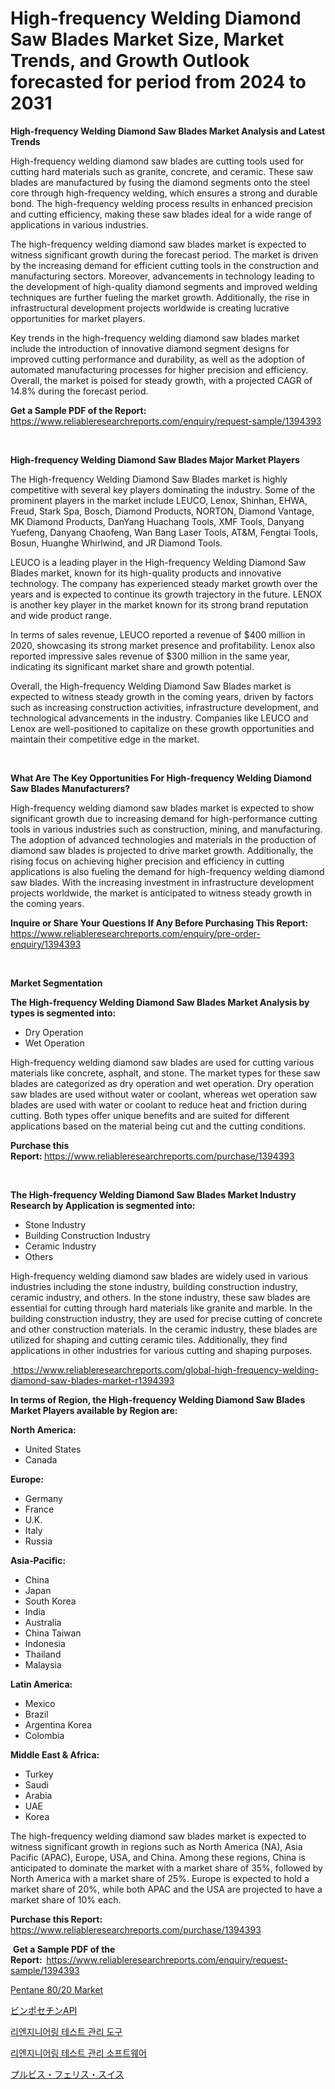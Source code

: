 <p><h1>High-frequency Welding Diamond Saw Blades Market Size, Market Trends, and Growth Outlook forecasted for period from 2024 to 2031</h1></p><p><strong>High-frequency Welding Diamond Saw Blades Market Analysis and Latest Trends</strong></p>
<p><p>High-frequency welding diamond saw blades are cutting tools used for cutting hard materials such as granite, concrete, and ceramic. These saw blades are manufactured by fusing the diamond segments onto the steel core through high-frequency welding, which ensures a strong and durable bond. The high-frequency welding process results in enhanced precision and cutting efficiency, making these saw blades ideal for a wide range of applications in various industries.</p><p>The high-frequency welding diamond saw blades market is expected to witness significant growth during the forecast period. The market is driven by the increasing demand for efficient cutting tools in the construction and manufacturing sectors. Moreover, advancements in technology leading to the development of high-quality diamond segments and improved welding techniques are further fueling the market growth. Additionally, the rise in infrastructural development projects worldwide is creating lucrative opportunities for market players.</p><p>Key trends in the high-frequency welding diamond saw blades market include the introduction of innovative diamond segment designs for improved cutting performance and durability, as well as the adoption of automated manufacturing processes for higher precision and efficiency. Overall, the market is poised for steady growth, with a projected CAGR of 14.8% during the forecast period.</p></p>
<p><strong>Get a Sample PDF of the Report:&nbsp;</strong> <a href="https://www.reliableresearchreports.com/enquiry/request-sample/1394393">https://www.reliableresearchreports.com/enquiry/request-sample/1394393</a></p>
<p>&nbsp;</p>
<p><strong>High-frequency Welding Diamond Saw Blades Major Market Players</strong></p>
<p><p>The High-frequency Welding Diamond Saw Blades market is highly competitive with several key players dominating the industry. Some of the prominent players in the market include LEUCO, Lenox, Shinhan, EHWA, Freud, Stark Spa, Bosch, Diamond Products, NORTON, Diamond Vantage, MK Diamond Products, DanYang Huachang Tools, XMF Tools, Danyang Yuefeng, Danyang Chaofeng, Wan Bang Laser Tools, AT&M, Fengtai Tools, Bosun, Huanghe Whirlwind, and JR Diamond Tools.</p><p>LEUCO is a leading player in the High-frequency Welding Diamond Saw Blades market, known for its high-quality products and innovative technology. The company has experienced steady market growth over the years and is expected to continue its growth trajectory in the future. LENOX is another key player in the market known for its strong brand reputation and wide product range.</p><p>In terms of sales revenue, LEUCO reported a revenue of $400 million in 2020, showcasing its strong market presence and profitability. Lenox also reported impressive sales revenue of $300 million in the same year, indicating its significant market share and growth potential.</p><p>Overall, the High-frequency Welding Diamond Saw Blades market is expected to witness steady growth in the coming years, driven by factors such as increasing construction activities, infrastructure development, and technological advancements in the industry. Companies like LEUCO and Lenox are well-positioned to capitalize on these growth opportunities and maintain their competitive edge in the market.</p></p>
<p>&nbsp;</p>
<p><strong>What Are The Key Opportunities For High-frequency Welding Diamond Saw Blades Manufacturers?</strong></p>
<p><p>High-frequency welding diamond saw blades market is expected to show significant growth due to increasing demand for high-performance cutting tools in various industries such as construction, mining, and manufacturing. The adoption of advanced technologies and materials in the production of diamond saw blades is projected to drive market growth. Additionally, the rising focus on achieving higher precision and efficiency in cutting applications is also fueling the demand for high-frequency welding diamond saw blades. With the increasing investment in infrastructure development projects worldwide, the market is anticipated to witness steady growth in the coming years.</p></p>
<p><strong>Inquire or Share Your Questions If Any Before Purchasing This Report:</strong> <a href="https://www.reliableresearchreports.com/enquiry/pre-order-enquiry/1394393">https://www.reliableresearchreports.com/enquiry/pre-order-enquiry/1394393</a></p>
<p>&nbsp;</p>
<p><strong>Market Segmentation</strong></p>
<p><strong>The High-frequency Welding Diamond Saw Blades Market Analysis by types is segmented into:</strong></p>
<p><ul><li>Dry Operation</li><li>Wet Operation</li></ul></p>
<p><p>High-frequency welding diamond saw blades are used for cutting various materials like concrete, asphalt, and stone. The market types for these saw blades are categorized as dry operation and wet operation. Dry operation saw blades are used without water or coolant, whereas wet operation saw blades are used with water or coolant to reduce heat and friction during cutting. Both types offer unique benefits and are suited for different applications based on the material being cut and the cutting conditions.</p></p>
<p><strong>Purchase this Report:&nbsp;</strong><a href="https://www.reliableresearchreports.com/purchase/1394393">https://www.reliableresearchreports.com/purchase/1394393</a></p>
<p>&nbsp;</p>
<p><strong>The High-frequency Welding Diamond Saw Blades Market Industry Research by Application is segmented into:</strong></p>
<p><ul><li>Stone Industry</li><li>Building Construction Industry</li><li>Ceramic Industry</li><li>Others</li></ul></p>
<p><p>High-frequency welding diamond saw blades are widely used in various industries including the stone industry, building construction industry, ceramic industry, and others. In the stone industry, these saw blades are essential for cutting through hard materials like granite and marble. In the building construction industry, they are used for precise cutting of concrete and other construction materials. In the ceramic industry, these blades are utilized for shaping and cutting ceramic tiles. Additionally, they find applications in other industries for various cutting and shaping purposes.</p></p>
<p><a href="https://www.reliableresearchreports.com/global-high-frequency-welding-diamond-saw-blades-market-r1394393">&nbsp;https://www.reliableresearchreports.com/global-high-frequency-welding-diamond-saw-blades-market-r1394393</a></p>
<p><strong>In terms of Region, the High-frequency Welding Diamond Saw Blades Market Players available by Region are:</strong></p>
<p>
    <p> <strong> North America: </strong>
        <ul>
            <li>United States</li>
            <li>Canada</li>
        </ul>
        </p> 
    <p> <strong> Europe: </strong>
        <ul>
            <li>Germany</li>
            <li>France</li>
            <li>U.K.</li>
            <li>Italy</li>
            <li>Russia</li>
        </ul>
        </p> 
    <p> <strong> Asia-Pacific: </strong>
        <ul>
            <li>China</li>
            <li>Japan</li>
            <li>South Korea</li>
            <li>India</li>
            <li>Australia</li>
            <li>China Taiwan</li>
            <li>Indonesia</li>
            <li>Thailand</li>
            <li>Malaysia</li>
        </ul>
        </p> 
    <p> <strong> Latin America: </strong>
        <ul>
            <li>Mexico</li>
            <li>Brazil</li>
            <li>Argentina Korea</li>
            <li>Colombia</li>
        </ul>
        </p> 
    <p> <strong> Middle East & Africa: </strong>
        <ul>
            <li>Turkey</li>
            <li>Saudi</li>
            <li>Arabia</li>
            <li>UAE</li>
            <li>Korea</li>
        </ul>
    </p>
    </p>
<p><p>The high-frequency welding diamond saw blades market is expected to witness significant growth in regions such as North America (NA), Asia Pacific (APAC), Europe, USA, and China. Among these regions, China is anticipated to dominate the market with a market share of 35%, followed by North America with a market share of 25%. Europe is expected to hold a market share of 20%, while both APAC and the USA are projected to have a market share of 10% each.</p></p>
<p><strong>Purchase this Report: </strong><a href="https://www.reliableresearchreports.com/purchase/1394393">https://www.reliableresearchreports.com/purchase/1394393</a></p>
<p>&nbsp;<strong>Get a Sample PDF of the Report:&nbsp;&nbsp;</strong><a href="https://www.reliableresearchreports.com/enquiry/request-sample/1394393">https://www.reliableresearchreports.com/enquiry/request-sample/1394393</a></p>
<p><strong></strong></p>
<p><p><a href="https://github.com/juancolorado15/Market-Research-Report-List-2/blob/main/pentane-8020-market.md">Pentane 80/20 Market</a></p><p><a href="https://github.com/mm14022023/Market-Research-Report-List-1/blob/main/730598389760.md">ビンポセチンAPI</a></p><p><a href="https://github.com/WilburKihn5676/Market-Research-Report-List-1/blob/main/878007882368.md">리엔지니어링 테스트 관리 도구</a></p><p><a href="https://github.com/vseigx30c9a1j/Market-Research-Report-List-2/blob/main/211159282367.md">리엔지니어링 테스트 관리 소프트웨어</a></p><p><a href="https://github.com/EmoryYundt1935/Market-Research-Report-List-1/blob/main/775001589759.md">プルビス・フェリス・スイス</a></p></p>